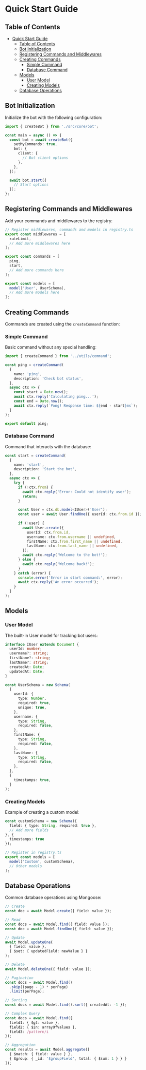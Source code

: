 # Quick Start Guide

## Table of Contents
- [Quick Start Guide](#quick-start-guide)
  - [Table of Contents](#table-of-contents)
  - [Bot Initialization](#bot-initialization)
  - [Registering Commands and Middlewares](#registering-commands-and-middlewares)
  - [Creating Commands](#creating-commands)
    - [Simple Command](#simple-command)
    - [Database Command](#database-command)
  - [Models](#models)
    - [User Model](#user-model)
    - [Creating Models](#creating-models)
  - [Database Operations](#database-operations)

## Bot Initialization
Initialize the bot with the following configuration:
```typescript
import { createBot } from './src/core/bot';

const main = async () => {
  const bot = await createBot({
    setMyCommands: true,
    bot: {
      client: {
        // Bot client options
      },
    },
  });

  await bot.start({
    // Start options
  });
};
```

## Registering Commands and Middlewares
Add your commands and middlewares to the registry:
```typescript
// Register middlewares, commands and models in registry.ts
export const middlewares = [
  rateLimit,
  // Add more middlewares here
];

export const commands = [
  ping,
  start,
  // Add more commands here
];

export const models = [
  model('User', UserSchema),
  // Add more models here
];
```

## Creating Commands
Commands are created using the `createCommand` function:

### Simple Command
Basic command without any special handling:
```typescript
import { createCommand } from '../utils/command';

const ping = createCommand(
  {
    name: 'ping',
    description: 'Check bot status',
  },
  async ctx => {
    const start = Date.now();
    await ctx.reply('Calculating ping...');
    const end = Date.now();
    await ctx.reply(`Pong! Response time: ${end - start}ms`);
  }
);

export default ping;
```

### Database Command
Command that interacts with the database:
```typescript
const start = createCommand(
  {
    name: 'start',
    description: 'Start the bot',
  },
  async ctx => {
    try {
      if (!ctx.from) {
        await ctx.reply('Error: Could not identify user');
        return;
      }

      const User = ctx.db.model<IUser>('User');
      const user = await User.findOne({ userId: ctx.from.id });
      
      if (!user) {
        await User.create({
          userId: ctx.from.id,
          username: ctx.from.username || undefined,
          firstName: ctx.from.first_name || undefined,
          lastName: ctx.from.last_name || undefined,
        });
        await ctx.reply('Welcome to the bot!');
      } else {
        await ctx.reply('Welcome back!');
      }
    } catch (error) {
      console.error('Error in start command:', error);
      await ctx.reply('An error occurred');
    }
  }
);
```

## Models

### User Model
The built-in User model for tracking bot users:
```typescript
interface IUser extends Document {
  userId: number;
  username?: string;
  firstName?: string;
  lastName?: string;
  createdAt: Date;
  updatedAt: Date;
}

const UserSchema = new Schema(
  {
    userId: {
      type: Number,
      required: true,
      unique: true,
    },
    username: {
      type: String,
      required: false,
    },
    firstName: {
      type: String,
      required: false,
    },
    lastName: {
      type: String,
      required: false,
    },
  },
  {
    timestamps: true,
  }
);
```

### Creating Models
Example of creating a custom model:
```typescript
const customSchema = new Schema({
  field: { type: String, required: true },
  // Add more fields
}, {
  timestamps: true
});

// Register in registry.ts
export const models = [
  model('Custom', customSchema),
  // Other models
];
```

## Database Operations
Common database operations using Mongoose:
```typescript
// Create
const doc = await Model.create({ field: value });

// Read
const docs = await Model.find({ field: value });
const doc = await Model.findOne({ field: value });

// Update
await Model.updateOne(
  { field: value },
  { $set: { updatedField: newValue } }
);

// Delete
await Model.deleteOne({ field: value });

// Pagination
const docs = await Model.find()
  .skip((page - 1) * perPage)
  .limit(perPage);

// Sorting
const docs = await Model.find().sort({ createdAt: -1 });

// Complex Query
const docs = await Model.find({
  field1: { $gt: value },
  field2: { $in: arrayOfValues },
  field3: /pattern/i
});

// Aggregation
const results = await Model.aggregate([
  { $match: { field: value } },
  { $group: { _id: '$groupField', total: { $sum: 1 } } }
]);
``` 
